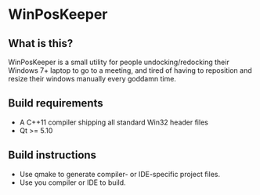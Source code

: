 # WinPosKeeper

## What is this?
WinPosKeeper is a small utility for people undocking/redocking their Windows 7+ laptop to go to a meeting, and tired of having to reposition and resize their windows manually every goddamn time.

## Build requirements
* A C++11 compiler shipping all standard Win32 header files
* Qt >= 5.10

## Build instructions
* Use qmake to generate compiler- or IDE-specific project files.
* Use you compiler or IDE to build.